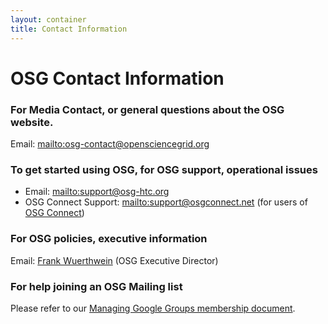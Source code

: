 ```yaml
---
layout: container
title: Contact Information
---
```


<h1>OSG Contact Information</h1>

### For Media Contact, or general questions about the OSG website.
Email: <mailto:osg-contact@opensciencegrid.org>

### To get started using OSG, for OSG support, operational issues

* Email: <mailto:support@osg-htc.org>
* OSG Connect Support: <mailto:support@osgconnect.net> (for users of [OSG Connect](https://support.opensciencegrid.org))

### For OSG policies, executive information
Email: [Frank Wuerthwein](mailto:fkw@ucsd.edu) (OSG Executive Director)

### For help joining an OSG Mailing list

Please refer to our [Managing Google Groups membership document](/community/google-groups).
